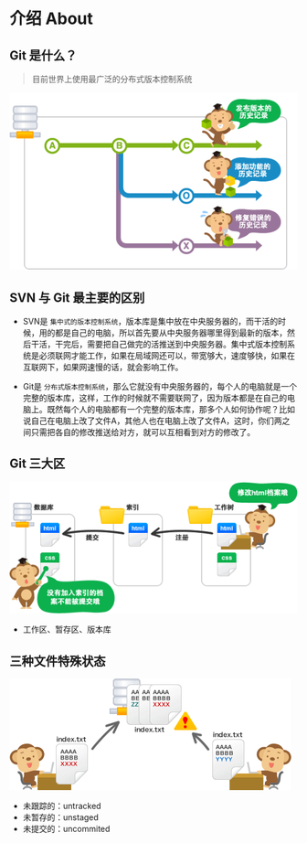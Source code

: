 # 介绍 About

## Git 是什么？
> 目前世界上使用最广泛的分布式版本控制系统

![图4](./img/4.png)

## SVN 与 Git 最主要的区别
* SVN是 `集中式的版本控制系统`，版本库是集中放在中央服务器的，而干活的时候，用的都是自己的电脑，所以首先要从中央服务器哪里得到最新的版本，然后干活，干完后，需要把自己做完的活推送到中央服务器。集中式版本控制系统是必须联网才能工作，如果在局域网还可以，带宽够大，速度够快，如果在互联网下，如果网速慢的话，就会影响工作。

* Git是 `分布式版本控制系统`，那么它就没有中央服务器的，每个人的电脑就是一个完整的版本库，这样，工作的时候就不需要联网了，因为版本都是在自己的电脑上。既然每个人的电脑都有一个完整的版本库，那多个人如何协作呢？比如说自己在电脑上改了文件A，其他人也在电脑上改了文件A，这时，你们两之间只需把各自的修改推送给对方，就可以互相看到对方的修改了。

## Git 三大区
![图5](./img/5.png)
* 工作区、暂存区、版本库

## 三种文件特殊状态
![图2](./img/2.png)
* 未跟踪的：untracked
* 未暂存的：unstaged
* 未提交的：uncommited
